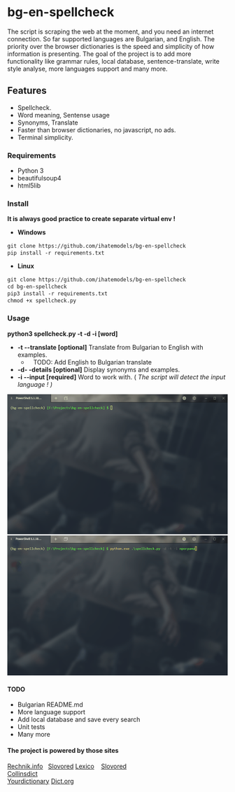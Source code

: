 # bg-en-spellcheck

The script is scraping the web at the moment, and you need an internet connection. So far supported languages are Bulgarian, and English. Тhe priority over the browser dictionaries is the speed and simplicity of how information is presenting. The goal of the project is to add more functionality like grammar rules, local database, sentence-translate, write style analysе, more languages support and many more.

## Features

- Spellcheck.
- Word meaning, Sentense usage
- Synonyms, Translate 
- Faster than browser dictionaries, no javascript, no ads. 
- Terminal simplicity.

### Requirements

- Python 3
- beautifulsoup4
- html5lib

### Install

**It is always good practice to create separate virtual env !** 

- **Windows**

```
git clone https://github.com/ihatemodels/bg-en-spellcheck
pip install -r requirements.txt 
```

- **Linux**

```
git clone https://github.com/ihatemodels/bg-en-spellcheck
cd bg-en-spellcheck
pip3 install -r requirements.txt 
chmod +x spellcheck.py  
```

### Usage

**python3 spellcheck.py -t -d -i [word]**

- **-t --translate [optional]** Translate from Bulgarian to English with examples.
  -    TODO: Add English to Bulgarian translate
- **-d- -details [optional]** Display synonyms and examples. 
- **-i --input [required]** Word to work with. ( *The script will detect the input language ! )*

<div>
<img src="/img/gif-en.gif"
 alt="en-spellcheck"
 />
</div>

<div>
<img src="/img/gif-bg.gif"
 alt="bg-spellcheck"
 />
</div>

#### TODO

- Bulgarian README.md
- More language support 
- Add local database and save every search 
- Unit tests
- Many more

#### The project is powered by those sites

[Rechnik.info](http://rechnik.info)            
[Slovored](https://slovored.com/) 
[Lexico](https://www.lexico.com)             
[Slovored](https://slovored.com/)                   
[Collinsdict](https://www.collinsdictionary.com)    
[Yourdictionary](https://sentence.yourdictionary.com)
[Dict.org](http://www.dict.org)